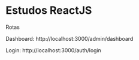 # Estudos ReactJS

Rotas

Dashboard: 
http://localhost:3000/admin/dashboard

Login:
http://localhost:3000/auth/login
